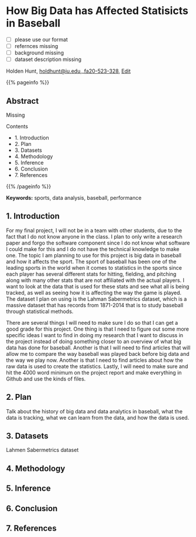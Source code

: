 # How Big Data has Affected Statisicts in Baseball

- [ ] please use our format
- [ ] refernces missing
- [ ] background missing
- [ ] dataset description missing

Holden Hunt, holdhunt@iu.edu,_[fa20-523-328](https://github.com/cybertraining-dsc/fa20-523-328/), [Edit](https://github.com/cybertraining-dsc/fa20-523-328/blob/master/report/report.md)

{{% pageinfo %}}

## Abstract

Missing

Contents

<ul>
  <li>1. Introduction</li>
  <li>2. Plan</li>
  <li>3. Datasets</li>
  <li>4. Methodology</li>
  <li>5. Inference</li>
  <li>6. Conclusion</li>
  <li>7. References</li>
</ul

{{% /pageinfo %}}

**Keywords:** sports, data analysis, baseball, performance 



## 1. Introduction

For my final project, I will not be in a team with other students, due to the fact that I do not know anyone in the class. I plan to only write a research paper and forgo the software component since I do not know what software I could make for this and I do not have the technical knowledge to make one. The topic I am planning to use for this project is big data in baseball and how it affects the sport. The sport of baseball has been one of the leading sports in the world when it comes to statistics in the sports since each player has several different stats for hitting, fielding, and pitching along with many other stats that are not affiliated with the actual players. I want to look at the data that is used for these stats and see what all is being tracked, as well as seeing how it is affecting the way the game is played. The dataset I plan on using is the Lahman Sabermetrics dataset, which is a massive dataset that has records from 1871-2014 that is to study baseball through statistical methods. 

There are several things I will need to make sure I do so that I can get a good grade for this project. One thing is that I need to figure out some more specific ideas I want to find in doing my research that I want to discuss in the project instead of doing something closer to an overview of what big data has done for baseball. Another is that I will need to find articles that will allow me to compare the way baseball was played back before big data and the way we play now. Another is that I need to find articles about how the raw data is used to create the statistics. Lastly, I will need to make sure and hit the 4000 word minimum on the project report and make everything in Github and use the kinds of files.

## 2. Plan
Talk about the history of big data and data analytics in baseball, what the data is tracking, what we can learn from the data, and how the data is used. 

## 3. Datasets
Lahmen Sabermetrics dataset

## 4. Methodology

## 5. Inference

## 6. Conclusion

## 7. References
